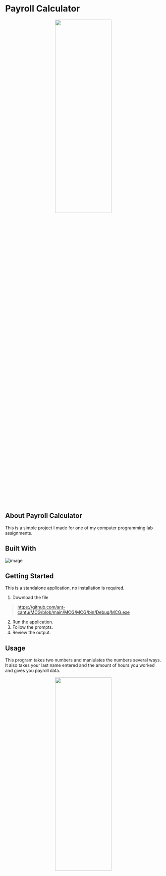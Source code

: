 # Payroll Calculator

<p align="center">
<img src="https://github.com/ant-cantu/PayrollCalculator/assets/137722821/26a9080b-2678-45e1-8ab4-577fecb73d52" width="60%" height="40%"></img>
</p>

## About Payroll Calculator

This is a simple project I made for one of my computer programming lab assignments.

## Built With

![image](https://skillicons.dev/icons?i=c++,visualstudio)

## Getting Started

This is a standalone application, no installation is required.

1. Download the file
> https://github.com/ant-cantu/MCG/blob/main/MCG/MCG/bin/Debug/MCG.exe

2. Run the application.
3. Follow the prompts.
4. Review the output.

## Usage

This program takes two numbers and maniulates the numbers several ways. 
It also takes your last name entered and the amount of hours you	worked and gives you payroll data.

<p align="center">
<img src="https://github.com/ant-cantu/MCG/assets/137722821/094d641d-ee33-4cdf-8662-3037f1129991" width="60%" height="40%"></img>
</p>

